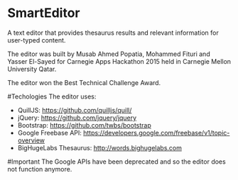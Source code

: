 # SmartEditor
A text editor that provides thesaurus results and relevant information for user-typed content.

The editor was built by Musab Ahmed Popatia, Mohammed Fituri and Yasser El-Sayed for Carnegie Apps Hackathon 2015 held in Carnegie Mellon University Qatar.

The editor won the Best Technical Challenge Award.

#Techologies
The editor uses:

- QuillJS: https://github.com/quilljs/quill/
- jQuery: https://github.com/jquery/jquery
- Bootstrap: https://github.com/twbs/bootstrap
- Google Freebase API: https://developers.google.com/freebase/v1/topic-overview
- BigHugeLabs Thesaurus: http://words.bighugelabs.com

#Important
The Google APIs have been deprecated and so the editor does not function anymore.